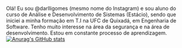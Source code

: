 Olá! Eu sou @darlligomes (mesmo nome do Instagram) e sou aluno do curso de Análise e Desenvolvimento de Sistemas (Estácio), sendo que iniciei a minha formação em T.I na UFC de Quixadá, em Engenharia de Software.
Tenho muito interesse na área da segurança e na área de desenvolvimento. Estou em constante processo de aprendizagem. 
[![Anurag's GitHub stats](https://github-readme-stats.vercel.app/api?username=darlligomes)](https://github.com/darlligomes/github-readme-stats)
